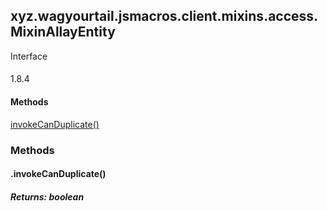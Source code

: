 

xyz.wagyourtail.jsmacros.client.mixins.access.MixinAllayEntity
--------------------------------------------------------------

Interface
#### 

1.8.4

#### Methods

[invokeCanDuplicate()](#invokeCanDuplicate-)



### Methods

#### .invokeCanDuplicate()


##### Returns: boolean




